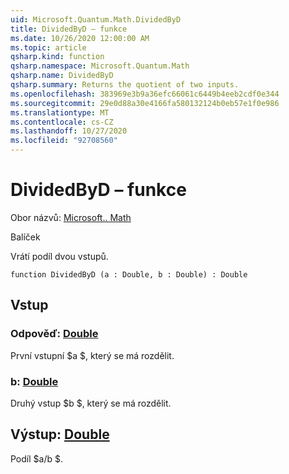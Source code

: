 ```yaml
---
uid: Microsoft.Quantum.Math.DividedByD
title: DividedByD – funkce
ms.date: 10/26/2020 12:00:00 AM
ms.topic: article
qsharp.kind: function
qsharp.namespace: Microsoft.Quantum.Math
qsharp.name: DividedByD
qsharp.summary: Returns the quotient of two inputs.
ms.openlocfilehash: 383969e3b9a36efc66061c6449b4eeb2cdf0e344
ms.sourcegitcommit: 29e0d88a30e4166fa580132124b0eb57e1f0e986
ms.translationtype: MT
ms.contentlocale: cs-CZ
ms.lasthandoff: 10/27/2020
ms.locfileid: "92708560"
---
```

# <a name="dividedbyd-function"></a>DividedByD – funkce

Obor názvů: [Microsoft.. Math](xref:Microsoft.Quantum.Math)

Balíček [](https://nuget.org/packages/)


Vrátí podíl dvou vstupů.

```qsharp
function DividedByD (a : Double, b : Double) : Double
```


## <a name="input"></a>Vstup

### <a name="a--double"></a>Odpověď: [Double](xref:microsoft.quantum.lang-ref.double)

První vstupní $a $, který se má rozdělit.


### <a name="b--double"></a>b: [Double](xref:microsoft.quantum.lang-ref.double)

Druhý vstup $b $, který se má rozdělit.



## <a name="output--double"></a>Výstup: [Double](xref:microsoft.quantum.lang-ref.double)

Podíl $a/b $.